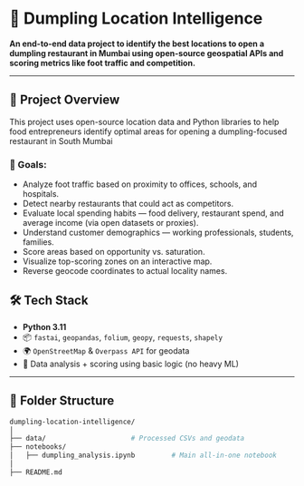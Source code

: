 # 🥟 Dumpling Location Intelligence

**An end-to-end data project to identify the best locations to open a dumpling restaurant in Mumbai using open-source geospatial APIs and scoring metrics like foot traffic and competition.**

---

## 🚀 Project Overview

This project uses open-source location data and Python libraries to help food entrepreneurs identify optimal areas for opening a dumpling-focused restaurant in South Mumbai

### 📍 Goals:
- Analyze foot traffic based on proximity to offices, schools, and hospitals.
- Detect nearby restaurants that could act as competitors.
- Evaluate local spending habits — food delivery, restaurant spend, and average income (via open datasets or proxies).
- Understand customer demographics — working professionals, students, families.
- Score areas based on opportunity vs. saturation.
- Visualize top-scoring zones on an interactive map.
- Reverse geocode coordinates to actual locality names.


## 🛠️ Tech Stack

- **Python 3.11**
- 📦 `fastai`, `geopandas`, `folium`, `geopy`, `requests`, `shapely`
- 🌍 `OpenStreetMap` & `Overpass API` for geodata
- 🧠 Data analysis + scoring using basic logic (no heavy ML)

---

## 📂 Folder Structure

```bash
dumpling-location-intelligence/
│
├── data/                     # Processed CSVs and geodata
├── notebooks/
│   ├── dumpling_analysis.ipynb         # Main all-in-one notebook
│
├── README.md
